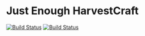 # Just Enough HarvestCraft
[![Build Status](https://ci.pearx.ru/job/pearxteam/job/jehc/job/1.12-master/badge/icon?subject=1.12-master)](https://ci.pearx.ru/job/pearxteam/job/jehc/job/1.12-master/)
[![Build Status](https://ci.pearx.ru/job/pearxteam/job/jehc/job/1.12-develop/badge/icon?subject=1.12-develop)](https://ci.pearx.ru/job/pearxteam/job/jehc/job/1.12-develop/)